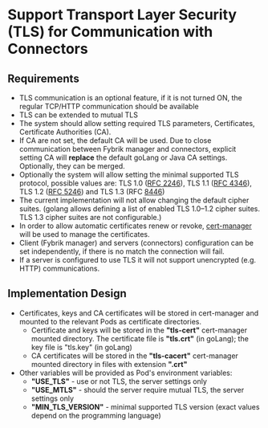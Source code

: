 # Support Transport Layer Security (TLS) for Communication with Connectors

## Requirements
- TLS communication is an optional feature, if it is not turned ON, the regular TCP/HTTP communication should be available
- TLS can be extended to mutual TLS
- The system should allow setting required TLS parameters, Certificates, Certificate Authorities (CA).
- If CA are not set, the default CA will be used. Due to close communication between Fybrik manager and connectors, 
  explicit setting CA will **replace** the default goLang or Java CA settings. Optionally, they can be merged.
- Optionally the system will allow setting the minimal supported TLS protocol, possible values are:
  TLS 1.0 ([RFC 2246](https://datatracker.ietf.org/doc/html/rfc2246)), 
  TLS 1.1 ([RFC 4346](https://datatracker.ietf.org/doc/html/rfc4346)), 
  TLS 1.2 ([RFC 5246](https://datatracker.ietf.org/doc/html/rfc5246)) and 
  TLS 1.3 (RFC [8446](https://datatracker.ietf.org/doc/html/rfc8446))
- The current implementation will not allow changing the default cipher suites. (golang allows defining a list of enabled 
TLS 1.0–1.2 cipher suites. TLS 1.3 cipher suites are not configurable.)
- In order to allow automatic certificates renew or revoke, [cert-manager](https://cert-manager.io/) will be used to 
  manage the certificates.
- Client (Fybrik manager) and servers (connectors) configuration can be set independently, if there is no match 
the connection will fail. 
- If a server is configured to use TLS it will not support unencrypted (e.g. HTTP) communications. 

## Implementation Design
- Certificates, keys and CA certificates will be stored in cert-manager and mounted to the relevant Pods as 
certificate directories.
  - Certificate and keys will be stored in the **"tls-cert"** cert-manager mounted directory. The certificate file is
   **"tls.crt"** (in goLang); the key file is "tls.key" (in goLang)
  - CA certificates will be stored in the **"tls-cacert"** cert-manager mounted directory in files with extension **".crt"**
- Other variables will be provided as Pod's environment variables: 
  - **"USE_TLS"** - use or not TLS, the server settings only
  - **"USE_MTLS"** - should the server require mutual TLS, the server settings only
  - **"MIN_TLS_VERSION"** - minimal supported TLS version (exact values depend on the programming language)
